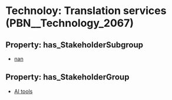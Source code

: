 # Technoloy: __Translation services__ (PBN__Technology_2067)

## Property: has_StakeholderSubgroup

* [nan](PBN__TechSubgroup_7)

## Property: has_StakeholderGroup

* [AI tools](PBN__TechGroup_0)

